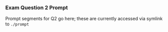 ### Exam Question 2 Prompt
Prompt segments for Q2 go here; these are currently accessed via symlink to `./prompt`


